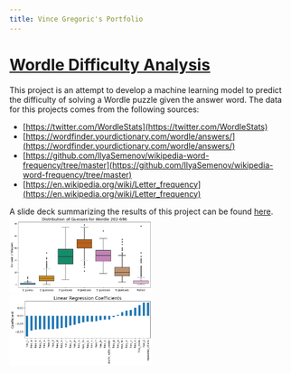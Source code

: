 ```yaml
---
title: Vince Gregoric's Portfolio
---
```


# [Wordle Difficulty Analysis](https://github.com/vcgregoric/Wordle_Analysis)
This project is an attempt to develop a machine learning model to predict the difficulty of solving a Wordle puzzle given the answer word. The data for this projects comes from the following sources:
- [https://twitter.com/WordleStats](https://twitter.com/WordleStats)
- [https://wordfinder.yourdictionary.com/wordle/answers/](https://wordfinder.yourdictionary.com/wordle/answers/)
- [https://github.com/IlyaSemenov/wikipedia-word-frequency/tree/master](https://github.com/IlyaSemenov/wikipedia-word-frequency/tree/master)
- [https://en.wikipedia.org/wiki/Letter_frequency](https://en.wikipedia.org/wiki/Letter_frequency)

A slide deck summarizing the results of this project can be found [here](https://github.com/vcgregoric/Wordle_Analysis/blob/main/summary_slides.pdf).
<img src="./Images/distribution_of_guesses.png" width="50%" alt="Distribution of guesses for Wordle puzzles 202-696">
<img src="./Images/coefficients.png" width="50%" alt="Linear regression coefficients for the Wordle machine learning model">

